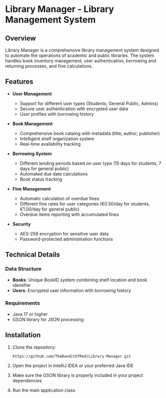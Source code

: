 # Library Manager - Library Management System

## Overview
Library Manager is a comprehensive library management system designed to automate the operations of academic and public libraries. The system handles book inventory management, user authentication, borrowing and returning processes, and fine calculations.

## Features
- **User Management**
  - Support for different user types (Students, General Public, Admins)
  - Secure user authentication with encrypted user data
  - User profiles with borrowing history

- **Book Management**
  - Comprehensive book catalog with metadata (title, author, publisher)
  - Intelligent shelf organization system
  - Real-time availability tracking

- **Borrowing System**
  - Different lending periods based on user type (15 days for students, 7 days for general public)
  - Automated due date calculations
  - Book status tracking

- **Fine Management**
  - Automatic calculation of overdue fines
  - Different fine rates for user categories (€0.50/day for students, €1.00/day for general public)
  - Overdue items reporting with accumulated fines

- **Security**
  - AES-256 encryption for sensitive user data
  - Password-protected administration functions

## Technical Details

### Data Structure
- **Books**: Unique BookID system combining shelf location and book identifier
- **Users**: Encrypted user information with borrowing history

### Requirements
- Java 17 or higher
- GSON library for JSON processing

## Installation

1. Clone the repository:
   ```
   https://github.com/TheBanditOfRed/Library-Manager.git
   ```

2. Open the project in IntelliJ IDEA or your preferred Java IDE

3. Make sure the GSON library is properly included in your project dependencies

4. Run the main application class